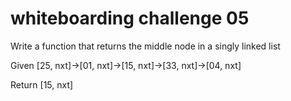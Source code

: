 # whiteboarding challenge 05

Write a function that returns the middle node in a singly linked list

Given [25, nxt]->[01, nxt]->[15, nxt]->[33, nxt]->[04, nxt]

Return [15, nxt]

